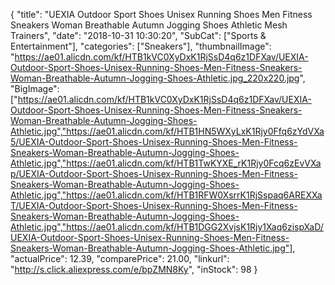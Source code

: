 {
	"title": "UEXIA Outdoor Sport Shoes Unisex Running Shoes Men Fitness Sneakers Woman Breathable Autumn Jogging Shoes Athletic Mesh Trainers",
	"date": "2018-10-31 10:30:20",
	"SubCat": ["Sports & Entertainment"],
	"categories": ["Sneakers"],
	"thumbnailImage": "https://ae01.alicdn.com/kf/HTB1kVC0XyDxK1RjSsD4q6z1DFXav/UEXIA-Outdoor-Sport-Shoes-Unisex-Running-Shoes-Men-Fitness-Sneakers-Woman-Breathable-Autumn-Jogging-Shoes-Athletic.jpg_220x220.jpg",
	"BigImage": ["https://ae01.alicdn.com/kf/HTB1kVC0XyDxK1RjSsD4q6z1DFXav/UEXIA-Outdoor-Sport-Shoes-Unisex-Running-Shoes-Men-Fitness-Sneakers-Woman-Breathable-Autumn-Jogging-Shoes-Athletic.jpg","https://ae01.alicdn.com/kf/HTB1HN5WXyLxK1Rjy0Ffq6zYdVXa5/UEXIA-Outdoor-Sport-Shoes-Unisex-Running-Shoes-Men-Fitness-Sneakers-Woman-Breathable-Autumn-Jogging-Shoes-Athletic.jpg","https://ae01.alicdn.com/kf/HTB1TwKYXE_rK1Rjy0Fcq6zEvVXap/UEXIA-Outdoor-Sport-Shoes-Unisex-Running-Shoes-Men-Fitness-Sneakers-Woman-Breathable-Autumn-Jogging-Shoes-Athletic.jpg","https://ae01.alicdn.com/kf/HTB1RFW0XsrrK1RjSspaq6AREXXaT/UEXIA-Outdoor-Sport-Shoes-Unisex-Running-Shoes-Men-Fitness-Sneakers-Woman-Breathable-Autumn-Jogging-Shoes-Athletic.jpg","https://ae01.alicdn.com/kf/HTB1DGG2XvjsK1Rjy1Xaq6zispXaD/UEXIA-Outdoor-Sport-Shoes-Unisex-Running-Shoes-Men-Fitness-Sneakers-Woman-Breathable-Autumn-Jogging-Shoes-Athletic.jpg"],
	"actualPrice": 12.39,
	"comparePrice": 21.00,
	"linkurl": "http://s.click.aliexpress.com/e/bpZMN8Ky",
	"inStock": 98
}
